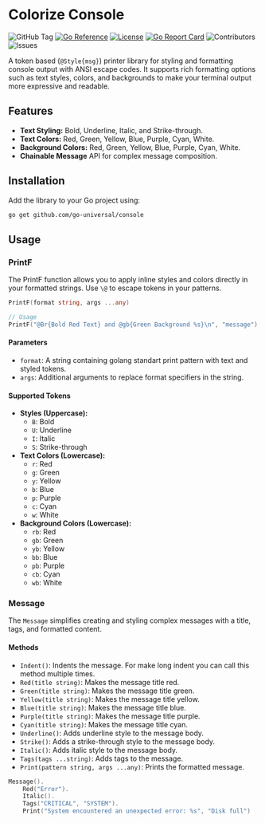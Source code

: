 # Colorize Console

![GitHub Tag](https://img.shields.io/github/v/tag/go-universal/console?sort=semver&label=version)
[![Go Reference](https://pkg.go.dev/badge/github.com/go-universal/console.svg)](https://pkg.go.dev/github.com/go-universal/console)
[![License](https://img.shields.io/badge/license-ISC-blue.svg)](https://github.com/go-universal/console/blob/main/LICENSE)
[![Go Report Card](https://goreportcard.com/badge/github.com/go-universal/console)](https://goreportcard.com/report/github.com/go-universal/console)
![Contributors](https://img.shields.io/github/contributors/go-universal/console)
![Issues](https://img.shields.io/github/issues/go-universal/console)

A token based (`@Style{msg}`) printer library for styling and formatting console output with ANSI escape codes. It supports rich formatting options such as text styles, colors, and backgrounds to make your terminal output more expressive and readable.

## Features

- **Text Styling:** Bold, Underline, Italic, and Strike-through.
- **Text Colors:** Red, Green, Yellow, Blue, Purple, Cyan, White.
- **Background Colors:** Red, Green, Yellow, Blue, Purple, Cyan, White.
- **Chainable Message** API for complex message composition.

## Installation

Add the library to your Go project using:

```sh
go get github.com/go-universal/console
```

## Usage

### PrintF

The PrintF function allows you to apply inline styles and colors directly in your formatted strings. Use `\@` to escape tokens in your patterns.

```go
PrintF(format string, args ...any)

// Usage
PrintF("@Br{Bold Red Text} and @gb{Green Background %s}\n", "message")
```

#### Parameters

- `format`: A string containing golang standart print pattern with text and styled tokens.
- `args`: Additional arguments to replace format specifiers in the string.

#### Supported Tokens

- **Styles (Uppercase):**
  - `B`: Bold
  - `U`: Underline
  - `I`: Italic
  - `S`: Strike-through
- **Text Colors (Lowercase):**
  - `r`: Red
  - `g`: Green
  - `y`: Yellow
  - `b`: Blue
  - `p`: Purple
  - `c`: Cyan
  - `w`: White
- **Background Colors (Lowercase):**
  - `rb`: Red
  - `gb`: Green
  - `yb`: Yellow
  - `bb`: Blue
  - `pb`: Purple
  - `cb`: Cyan
  - `wb`: White

### Message

The `Message` simplifies creating and styling complex messages with a title, tags, and formatted content.

#### Methods

- `Indent()`: Indents the message. For make long indent you can call this method multiple times.
- `Red(title string)`: Makes the message title red.
- `Green(title string)`: Makes the message title green.
- `Yellow(title string)`: Makes the message title yellow.
- `Blue(title string)`: Makes the message title blue.
- `Purple(title string)`: Makes the message title purple.
- `Cyan(title string)`: Makes the message title cyan.
- `Underline()`: Adds underline style to the message body.
- `Strike()`: Adds a strike-through style to the message body.
- `Italic()`: Adds italic style to the message body.
- `Tags(tags ...string)`: Adds tags to the message.
- `Print(pattern string, args ...any)`: Prints the formatted message.

```go
Message().
    Red("Error").
    Italic().
    Tags("CRITICAL", "SYSTEM").
    Print("System encountered an unexpected error: %s", "Disk full")
```
